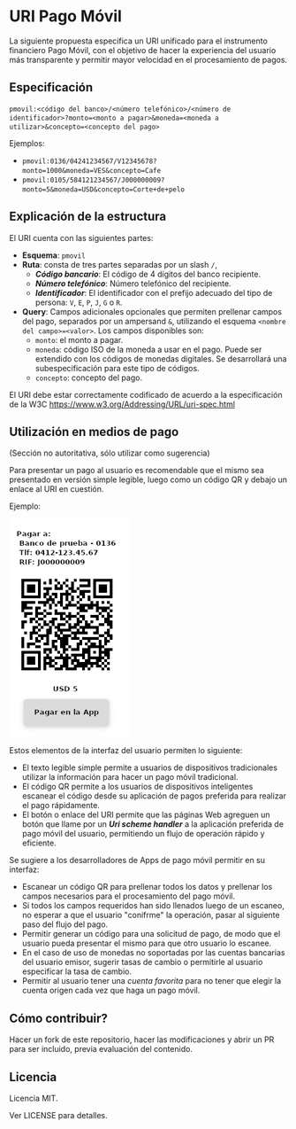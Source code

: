 # URI Pago Móvil

La siguiente propuesta especifica un URI unificado para el instrumento
financiero Pago Móvil, con el objetivo de hacer la experiencia del usuario
más transparente y permitir mayor velocidad en el procesamiento de pagos.

## Especificación

    pmovil:<código del banco>/<número telefónico>/<número de identificador>?monto=<monto a pagar>&moneda=<moneda a utilizar>&concepto=<concepto del pago>

Ejemplos:

  * `pmovil:0136/04241234567/V12345678?monto=1000&moneda=VES&concepto=Cafe`
  * `pmovil:0105/584121234567/J000000009?monto=5&moneda=USD&concepto=Corte+de+pelo`

## Explicación de la estructura

El URI cuenta con las siguientes partes:

  * **Esquema**: `pmovil`
  * **Ruta**: consta de tres partes separadas por un slash `/`,
    * ***Código bancario***: El código de 4 dígitos del banco recipiente.
    * ***Número telefónico***: Número telefónico del recipiente.
    * ***Identificador***: El identificador con el prefijo adecuado del tipo de
    persona: `V`, `E`, `P`, `J`, `G` o `R`.
  * **Query**: Campos adicionales opcionales que permiten prellenar campos del
  pago, separados por un ampersand `&`, utilizando el esquema
  `<nombre del campo>=<valor>`. Los campos disponibles son:
    * `monto`: el monto a pagar.
    * `moneda`: código ISO de la moneda a usar en el pago. Puede
    ser extendido con los códigos de monedas digitales. Se desarrollará una
    subespecificación para este tipo de códigos.
    * `concepto`: concepto del pago.

El URI debe estar correctamente codificado de acuerdo a la especificación de la
W3C https://www.w3.org/Addressing/URL/uri-spec.html

## Utilización en medios de pago
(Sección no autoritativa, sólo utilizar como sugerencia)

Para presentar un pago al usuario es recomendable que el mismo sea presentado
en versión simple legible, luego como un código QR y debajo un enlace al URI
en cuestión.

Ejemplo:

![imagen de ejemplo](/ejemplo.png)

Estos elementos de la interfaz del usuario permiten lo siguiente:

  * El texto legible simple permite a usuarios de dispositivos tradicionales
  utilizar la información para hacer un pago móvil tradicional.
  * El código QR permite a los usuarios de dispositivos inteligentes escanear
  el código desde su aplicación de pagos preferida para realizar el pago
  rápidamente.
  * El botón o enlace del URI permite que las páginas Web agreguen un botón que
  llame por un ***Uri scheme handler*** a la aplicación preferida de pago móvil
  del usuario, permitiendo un flujo de operación rápido y eficiente.

Se sugiere a los desarrolladores de Apps de pago móvil permitir en su interfaz:

  * Escanear un código QR para prellenar todos los datos y prellenar los campos
  necesarios para el procesamiento del pago móvil.
  * Si todos los campos requeridos han sido llenados luego de un escaneo, no
  esperar a que el usuario "conifrme" la operación, pasar al siguiente paso del
  flujo del pago.
  * Permitir generar un código para una solicitud de pago, de modo que el
  usuario pueda presentar el mismo para que otro usuario lo escanee.
  * En el caso de uso de monedas no soportadas por las cuentas bancarias del
  usuario emisor, sugerir tasas de cambio o permitirle al usuario especificar
  la tasa de cambio.
  * Permitir al usuario tener una *cuenta favorita* para no tener que elegir la
  cuenta origen cada vez que haga un pago móvil.

## Cómo contribuir?

Hacer un fork de este repositorio, hacer las modificaciones y abrir un PR para
ser incluido, previa evaluación del contenido.

## Licencia

Licencia MIT.

Ver LICENSE para detalles.
